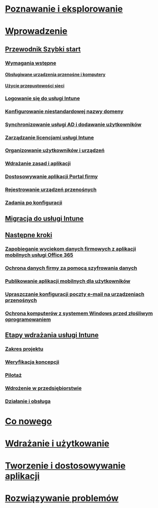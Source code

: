 # [Poznawanie i eksplorowanie](/intune/understand-explore/introduction-to-microsoft-intune)
# [Wprowadzenie](get-started.md)
## [Przewodnik Szybki start](start-with-a-paid-subscription-to-microsoft-intune.md)
### [Wymagania wstępne](what-to-know-before-you-start-microsoft-intune.md)
#### [Obsługiwane urządzenia przenośne i komputery](supported-mobile-devices-and-computers.md)
#### [Użycie przepustowości sieci](network-bandwidth-use.md)
### [Logowanie się do usługi Intune](start-with-a-paid-subscription-to-microsoft-intune-step-1.md)
### [Konfigurowanie niestandardowej nazwy domeny](start-with-a-paid-subscription-to-microsoft-intune-step-2.md)
### [Synchronizowanie usługi AD i dodawanie użytkowników](start-with-a-paid-subscription-to-microsoft-intune-step-3.md)
### [Zarządzanie licencjami usługi Intune](start-with-a-paid-subscription-to-microsoft-intune-step-4.md)
### [Organizowanie użytkowników i urządzeń](start-with-a-paid-subscription-to-microsoft-intune-step-5.md)
### [Wdrażanie zasad i aplikacji](start-with-a-paid-subscription-to-microsoft-intune-step-6.md)
### [Dostosowywanie aplikacji Portal firmy](start-with-a-paid-subscription-to-microsoft-intune-step-7.md)
### [Rejestrowanie urządzeń przenośnych](start-with-a-paid-subscription-to-microsoft-intune-step-8.md)
### [Zadania po konfiguracji](post-configuration-tasks.md)
## [Migracja do usługi Intune](migrate-to-intune.md)
## [Następne kroki](prevent-company-data-leaks-from-Office-365-mobile-apps.md)
### [Zapobieganie wyciekom danych firmowych z aplikacji mobilnych usługi Office 365](prevent-company-data-leaks-from-Office-365-mobile-apps.md)
### [Ochrona danych firmy za pomocą szyfrowania danych](protect-data-encryption.md)
### [Publikowanie aplikacji mobilnych dla użytkowników](publish-mobile-apps-to-users.md)
### [Upraszczanie konfiguracji poczty e-mail na urządzeniach przenośnych](simplify-email-configuration-on-mobile-devices.md)
### [Ochrona komputerów z systemem Windows przed złośliwym oprogramowaniem](protect-pcs-against-malware-threats.md)
## [Etapy wdrażania usługi Intune](rollout-phases-for-microsoft-intune-deployment.md)
### [Zakres projektu](project-scope.md)
### [Weryfikacja koncepcji](proof-of-concept.md)
### [Pilotaż](pilot.md)
### [Wdrożenie w przedsiębiorstwie](enterprise-rollout.md)
### [Działanie i obsługa](operations-and-maintenance.md)
# [Co nowego](/intune/whats-new/whats-new-in-microsoft-intune)
# [Wdrażanie i użytkowanie](/intune/deploy-use/overview-of-device-and-app-lifecycles-in-microsoft-intune)
# [Tworzenie i dostosowywanie aplikacji](/intune/develop/intune-app-sdk)
# [Rozwiązywanie problemów](/intune/troubleshoot/general-troubleshooting-tips-for-microsoft-intune)


<!--HONumber=Nov16_HO4-->


